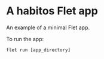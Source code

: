 # A habitos Flet app

An example of a minimal Flet app.

To run the app:

```
flet run [app_directory]
```